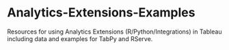 # Analytics-Extensions-Examples
Resources for using Analytics Extensions (R/Python/Integrations) in Tableau including data and examples for TabPy and RServe.
